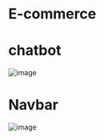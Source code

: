 # E-commerce

# chatbot
![image](https://user-images.githubusercontent.com/101751073/200040744-a6835383-edcc-4c90-9797-a88f3a07bdc7.png)

# Navbar



![image](https://user-images.githubusercontent.com/101751073/200183484-8abc576f-219e-4568-87f1-6b42edb45d3e.png)

